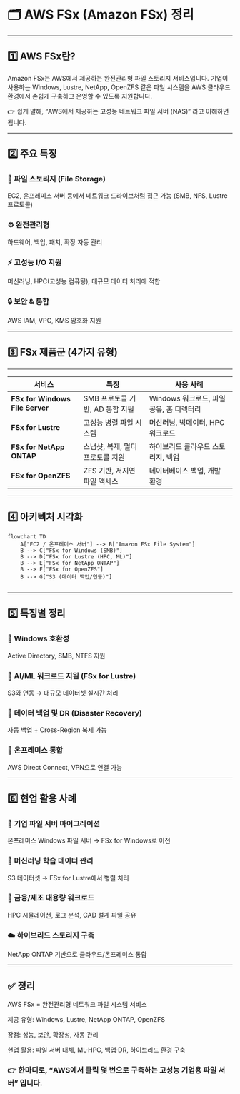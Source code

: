 <h1 id="🗂️-aws-fsx-amazon-fsx-정리">🗂️ AWS FSx (Amazon FSx) 정리</h1>
<hr />
<h2 id="1️⃣-aws-fsx란">1️⃣ AWS FSx란?</h2>
<p>Amazon FSx는 AWS에서 제공하는 완전관리형 파일 스토리지 서비스입니다.
기업이 사용하는 Windows, Lustre, NetApp, OpenZFS 같은 파일 시스템을
AWS 클라우드 환경에서 손쉽게 구축하고 운영할 수 있도록 지원합니다.</p>
<p>👉 쉽게 말해,
“AWS에서 제공하는 고성능 네트워크 파일 서버 (NAS)” 라고 이해하면 됩니다.</p>
<hr />
<h2 id="2️⃣-주요-특징">2️⃣ 주요 특징</h2>
<h3 id="💾-파일-스토리지-file-storage">💾 파일 스토리지 (File Storage)</h3>
<p>EC2, 온프레미스 서버 등에서 네트워크 드라이브처럼 접근 가능 (SMB, NFS, Lustre 프로토콜)</p>
<h3 id="⚙️-완전관리형">⚙️ 완전관리형</h3>
<p>하드웨어, 백업, 패치, 확장 자동 관리</p>
<h3 id="⚡-고성능-io-지원">⚡ 고성능 I/O 지원</h3>
<p>머신러닝, HPC(고성능 컴퓨팅), 대규모 데이터 처리에 적합</p>
<h3 id="🔒-보안--통합">🔒 보안 &amp; 통합</h3>
<p>AWS IAM, VPC, KMS 암호화 지원</p>
<hr />
<h2 id="3️⃣-fsx-제품군-4가지-유형">3️⃣ FSx 제품군 (4가지 유형)</h2>
<hr />
<table>
<thead>
<tr>
<th>서비스</th>
<th>특징</th>
<th>사용 사례</th>
</tr>
</thead>
<tbody><tr>
<td><strong>FSx for Windows File Server</strong></td>
<td>SMB 프로토콜 기반, AD 통합 지원</td>
<td>Windows 워크로드, 파일 공유, 홈 디렉터리</td>
</tr>
<tr>
<td><strong>FSx for Lustre</strong></td>
<td>고성능 병렬 파일 시스템</td>
<td>머신러닝, 빅데이터, HPC 워크로드</td>
</tr>
<tr>
<td><strong>FSx for NetApp ONTAP</strong></td>
<td>스냅샷, 복제, 멀티프로토콜 지원</td>
<td>하이브리드 클라우드 스토리지, 백업</td>
</tr>
<tr>
<td><strong>FSx for OpenZFS</strong></td>
<td>ZFS 기반, 저지연 파일 액세스</td>
<td>데이터베이스 백업, 개발 환경</td>
</tr>
</tbody></table>
<hr />
<h2 id="4️⃣-아키텍처-시각화">4️⃣ 아키텍처 시각화</h2>
<pre><code class="language-mermaid">flowchart TD
    A[&quot;EC2 / 온프레미스 서버&quot;] --&gt; B[&quot;Amazon FSx File System&quot;]
    B --&gt; C[&quot;FSx for Windows (SMB)&quot;]
    B --&gt; D[&quot;FSx for Lustre (HPC, ML)&quot;]
    B --&gt; E[&quot;FSx for NetApp ONTAP&quot;]
    B --&gt; F[&quot;FSx for OpenZFS&quot;]
    B --&gt; G[&quot;S3 (데이터 백업/연동)&quot;]</code></pre>
<p><img alt="" src="https://velog.velcdn.com/images/yjshin/post/d145c66f-d090-47bf-89d3-22e4563891fe/image.png" /></p>
<hr />
<h2 id="5️⃣-특징별-정리">5️⃣ 특징별 정리</h2>
<h3 id="🧩-windows-호환성">🧩 Windows 호환성</h3>
<p>Active Directory, SMB, NTFS 지원</p>
<h3 id="🧠-aiml-워크로드-지원-fsx-for-lustre">🧠 AI/ML 워크로드 지원 (FSx for Lustre)</h3>
<p>S3와 연동 → 대규모 데이터셋 실시간 처리</p>
<h3 id="💾-데이터-백업-및-dr-disaster-recovery">💾 데이터 백업 및 DR (Disaster Recovery)</h3>
<p>자동 백업 + Cross-Region 복제 가능</p>
<h3 id="🧱-온프레미스-통합">🧱 온프레미스 통합</h3>
<p>AWS Direct Connect, VPN으로 연결 가능</p>
<hr />
<h2 id="6️⃣-현업-활용-사례">6️⃣ 현업 활용 사례</h2>
<h3 id="🏢-기업-파일-서버-마이그레이션">🏢 기업 파일 서버 마이그레이션</h3>
<p>온프레미스 Windows 파일 서버 → FSx for Windows로 이전</p>
<h3 id="🧬-머신러닝-학습-데이터-관리">🧬 머신러닝 학습 데이터 관리</h3>
<p>S3 데이터셋 → FSx for Lustre에서 병렬 처리</p>
<h3 id="🏦-금융제조-대용량-워크로드">🏦 금융/제조 대용량 워크로드</h3>
<p>HPC 시뮬레이션, 로그 분석, CAD 설계 파일 공유</p>
<h3 id="☁️-하이브리드-스토리지-구축">☁️ 하이브리드 스토리지 구축</h3>
<p>NetApp ONTAP 기반으로 클라우드/온프레미스 통합</p>
<hr />
<h2 id="✅-정리">✅ 정리</h2>
<p>AWS FSx = 완전관리형 네트워크 파일 시스템 서비스</p>
<p>제공 유형: Windows, Lustre, NetApp ONTAP, OpenZFS</p>
<p>장점: 성능, 보안, 확장성, 자동 관리</p>
<p>현업 활용: 파일 서버 대체, ML·HPC, 백업·DR, 하이브리드 환경 구축</p>
<h3 id="👉-한마디로-aws에서-클릭-몇-번으로-구축하는-고성능-기업용-파일-서버-입니다">👉 한마디로, “AWS에서 클릭 몇 번으로 구축하는 고성능 기업용 파일 서버” 입니다.</h3>